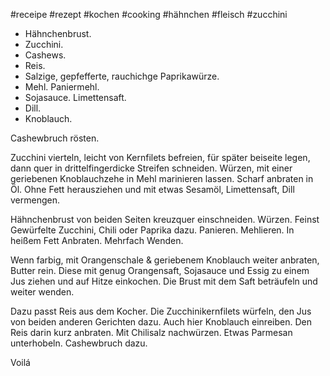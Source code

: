 

#receipe #rezept #kochen #cooking #hähnchen #fleisch #zucchini


- Hähnchenbrust.
- Zucchini.
- Cashews.
- Reis.
- Salzige, gepfefferte, rauchichge Paprikawürze.
- Mehl. Paniermehl.
- Sojasauce. Limettensaft.
- Dill.
- Knoblauch.

Cashewbruch rösten.

Zucchini vierteln, leicht von Kernfilets befreien, für später beiseite legen, dann quer in drittelfingerdicke Streifen schneiden. Würzen, mit einer geriebenen Knoblauchzehe in Mehl marinieren lassen.
Scharf anbraten in Öl. Ohne Fett herausziehen und mit etwas Sesamöl, Limettensaft, Dill vermengen.

Hähnchenbrust von beiden Seiten kreuzquer einschneiden. Würzen. Feinst Gewürfelte Zucchini, Chili oder Paprika dazu. Panieren. Mehlieren. In heißem Fett Anbraten. Mehrfach Wenden.

Wenn farbig, mit Orangenschale & geriebenem Knoblauch weiter anbraten, Butter rein. Diese mit genug Orangensaft, Sojasauce und Essig zu einem Jus ziehen und auf Hitze einkochen. Die Brust mit dem Saft beträufeln und weiter wenden.

Dazu passt Reis aus dem Kocher.
Die Zucchinikernfilets würfeln, den Jus von beiden anderen Gerichten dazu. Auch hier Knoblauch einreiben. Den Reis darin kurz anbraten. Mit Chilisalz nachwürzen. Etwas Parmesan unterhobeln. Cashewbruch dazu.

Voilá
